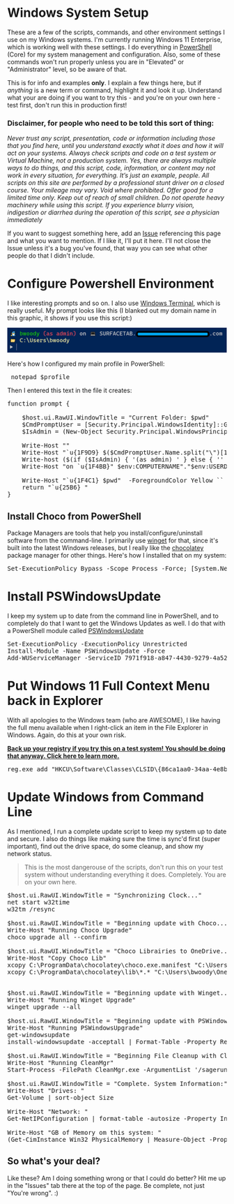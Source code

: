 # Windows System Setup

These are a few of the scripts, commands, and other environment settings I use on my Windows systems. I'm currently running Windows 11 Enterprise, which is working well with these settings. I do everything in [PowerShell](https://learn.microsoft.com/en-us/powershell/) (Core) for my system management and configuration. Also, some of these commands won't run properly unless you are in "Elevated" or "Administrator" level, so be aware of that.

This is for info and examples **only**. I explain a few things here, but if *anything* is a new term or command, highlight it and look it up. Understand what your are doing if you want to try this - and you're on your own here - test first, don't run this in production first! 

### Disclaimer, for people who need to be told this sort of thing: 

*Never trust any script, presentation, code or information including those that you find here, until you understand exactly what it does and how it will act on your systems. Always check scripts and code on a test system or Virtual Machine, not a production system. Yes, there are always multiple ways to do things, and this script, code, information, or content may not work in every situation, for everything. It’s just an example, people. All scripts on this site are performed by a professional stunt driver on a closed course. Your mileage may vary. Void where prohibited. Offer good for a limited time only. Keep out of reach of small children. Do not operate heavy machinery while using this script. If you experience blurry vision, indigestion or diarrhea during the operation of this script, see a physician immediately*

If you want to suggest something here, add an [Issue](https://docs.github.com/en/issues/tracking-your-work-with-issues/creating-an-issue) referencing this page and what you want to mention. If I like it, I'll put it here. I'll not close the Issue unless it's a bug you've found, that way you can see what other people do that I didn't include. 

# Configure Powershell Environment

I like interesting prompts and so on. I also use [Windows Terminal](https://apps.microsoft.com/detail/9N0DX20HK701?launch=true&mode=full&referrer=bingwebsearch&ocid=bingwebsearch&hl=en-us&gl=US), which is really useful. My prompt looks like this (I blanked out my domain name in this graphic, it shows if you use this script:)

![My PowerShell Prompt, which has embedded graphics](../graphics/tempsnip.png)

Here's how I configured my main profile in PowerShell:

<pre> notepad $profile </pre>

Then I entered this text in the file it creates: 

<pre>
function prompt {

    $host.ui.RawUI.WindowTitle = "Current Folder: $pwd"
    $CmdPromptUser = [Security.Principal.WindowsIdentity]::GetCurrent();
    $IsAdmin = (New-Object Security.Principal.WindowsPrincipal ([Security.Principal.WindowsIdentity]::GetCurrent())).IsInRole([Security.Principal.WindowsBuiltinRole]::Administrator)

    Write-Host ""
    Write-Host "`u{1F9D9} $($CmdPromptUser.Name.split("\")[1]) " -ForegroundColor Green -NoNewline
    Write-host ($(if ($IsAdmin) { '(as admin) ' } else { '' })) -ForegroundColor Red -NoNewLine
    Write-Host "on `u{1F4BB}" $env:COMPUTERNAME"."$env:USERDNSDOMAIN

    Write-Host "`u{1F4C1} $pwd"  -ForegroundColor Yellow ``
    return "`u{25B6} "
} 
</pre>

## Install Choco from PowerShell

Package Managers are tools that help you install/configure/uninstall software from the command-line. 
I primarily use [winget](https://learn.microsoft.com/en-us/windows/package-manager/winget/) for that, since it's built into the latest Windows releases, but I really like the [chocolatey](https://chocolatey.org/) package manager for other things. Here's how I installed that on my system:

<pre>
Set-ExecutionPolicy Bypass -Scope Process -Force; [System.Net.ServicePointManager]::SecurityProtocol = [System.Net.ServicePointManager]::SecurityProtocol -bor 3072; iex ((New-Object System.Net.WebClient).DownloadString('https://community.chocolatey.org/install.ps1'))
</pre>

# Install PSWindowsUpdate

I keep my system up to date from the command line in PowerShell, and to completely do that I want to get the Windows Updates as well. I do that with a PowerShell module called [PSWindowsUpdate](https://woshub.com/pswindowsupdate-module/)

<pre>
Set-ExecutionPolicy -ExecutionPolicy Unrestricted
Install-Module -Name PSWindowsUpdate -Force
Add-WUServiceManager -ServiceID 7971f918-a847-4430-9279-4a52d1efe18d
</pre>

# Put Windows 11 Full Context Menu back in Explorer

With all apologies to the Windows team (who are AWESOME), I like having the full menu available when  I right-click an item in the File Explorer in Windows. Again, do this at your own risk.

**[Back up your registry if you try this on a test system! You should be doing that anyway. Click here to learn more.](https://support.microsoft.com/en-us/topic/how-to-back-up-and-restore-the-registry-in-windows-855140ad-e318-2a13-2829-d428a2ab0692)**

<pre>
reg.exe add "HKCU\Software\Classes\CLSID\{86ca1aa0-34aa-4e8b-a509-50c905bae2a2}\InprocServer32" /f /ve
</pre>

# Update Windows from Command Line 

As I mentioned, I run a complete update script to keep my system up to date and secure. I also do things like making sure the time is sync'd first (super important), find out the drive space, do some cleanup, and show my network status. 

> This is the most dangerouse of the scripts, don't run this on your test system without understanding everything it does. Completely. You are on your own here.

<pre>
$host.ui.RawUI.WindowTitle = "Synchronizing Clock..."
net start w32time
w32tm /resync

$host.ui.RawUI.WindowTitle = "Beginning update with Choco..."
Write-Host "Running Choco Upgrade"
choco upgrade all --confirm

$host.ui.RawUI.WindowTitle = "Choco Librairies to OneDrive..."
Write-Host "Copy Choco Lib"
xcopy C:\ProgramData\chocolatey\choco.exe.manifest "C:\Users\bwoody\OneDrive - Microsoft\Transfer\ChocoLib" /Y 
xcopy C:\ProgramData\chocolatey\lib\*.* "C:\Users\bwoody\OneDrive - Microsoft\Transfer\ChocoLib" /Y 


$host.ui.RawUI.WindowTitle = "Beginning update with Winget..."
Write-Host "Running Winget Upgrade"
winget upgrade --all 

$host.ui.RawUI.WindowTitle = "Beginning update with PSWindowsUpgrade..."
Write-Host "Running PSWindowsUpgrade"
get-windowsupdate
install-windowsupdate -acceptall | Format-Table -Property Result, Title, Description -wrap

$host.ui.RawUI.WindowTitle = "Beginning File Cleanup with CleanMgr..."
Write-Host "Running CleanMgr"
Start-Process -FilePath CleanMgr.exe -ArgumentList '/sagerun:1' ##-WindowStyle Hidden

$host.ui.RawUI.WindowTitle = "Complete. System Information:"
Write-Host "Drives: "
Get-Volume | sort-object Size

Write-Host "Network: " 
Get-NetIPConfiguration | format-table -autosize -Property InterfaceDescription, IPv4Address

Write-Host "GB of Memory om this system: " 
(Get-CimInstance Win32_PhysicalMemory | Measure-Object -Property capacity -Sum).sum /1gb
</pre>

## So what's your deal?

Like these? Am I doing something wrong or that I could do better? Hit me up in the "Issues" tab there at the top of the page. Be complete, not just "You're wrong". :) 
